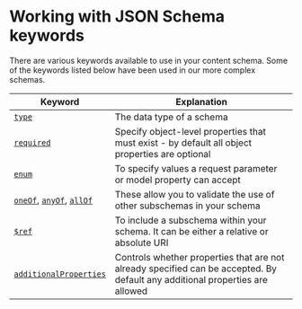 # Working with JSON Schema keywords

There are various keywords available to use in your content schema. Some of the keywords listed below have been used in our more complex schemas.

| Keyword                                               |  Explanation                                                                                    |
| ----------------------------------------------------- | ----------------------------------------------------------------------------------------------- |
| [`type`][data-types]                                  | The data type of a schema                                                                       |
| [`required`][required]                                | Specify object-level properties that must exist - by default all object properties are optional |
| [`enum`][enum]                                        | To specify values a request parameter or model property can accept                              |
| [`oneOf`][oneof], [`anyOf`][anyof], [`allOf`][allof]  | These allow you to validate the use of other subschemas in your schema                          |
| [`$ref`][ref]                                         | To include a subschema within your schema. It can be either a relative or absolute URI          |
| [`additionalProperties`][additional-properties]       | Controls whether properties that are not already specified can be accepted. By default any additional properties are allowed     |


[data-types]: https://swagger.io/docs/specification/data-models/data-types/
[required]: https://spacetelescope.github.io/understanding-json-schema/reference/object.html?highlight=required#required
[enum]: https://spacetelescope.github.io/understanding-json-schema/reference/object.html?highlight=required#required
[oneof]: https://spacetelescope.github.io/understanding-json-schema/reference/combining.html?highlight=oneof#oneof
[anyof]: https://spacetelescope.github.io/understanding-json-schema/reference/combining.html?highlight=anyof#anyof
[allof]: https://spacetelescope.github.io/understanding-json-schema/reference/combining.html?highlight=allof#allof
[ref]: https://spacetelescope.github.io/understanding-json-schema/structuring.html?highlight=$ref
[additional-properties]: https://spacetelescope.github.io/understanding-json-schema/reference/object.html?highlight=additionalproperties#properties
